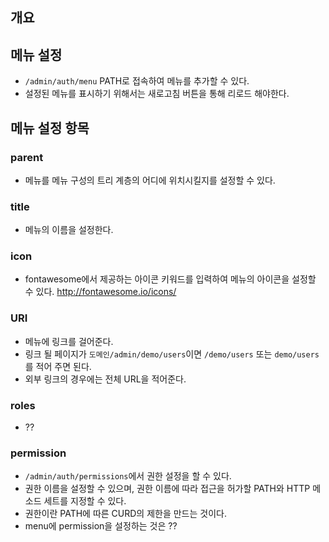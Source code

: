 ## 개요

## 메뉴 설정
- `/admin/auth/menu` PATH로 접속하여 메뉴를 추가할 수 있다.
- 설정된 메뉴를 표시하기 위해서는 새로고침 버튼을 통해 리로드 해야한다.


## 메뉴 설정 항목
### parent
- 메뉴를 메뉴 구성의 트리 계층의 어디에 위치시킬지를 설정할 수 있다. 

### title
- 메뉴의 이름을 설정한다.

### icon
- fontawesome에서 제공하는 아이콘 키워드를 입력하여 메뉴의 아이콘을 설정할 수 있다. http://fontawesome.io/icons/

### URI
- 메뉴에 링크를 걸어준다. 
- 링크 될 페이지가 `도메인/admin/demo/users`이면 `/demo/users` 또는 `demo/users`를 적어 주면 된다.
- 외부 링크의 경우에는 전체 URL을 적어준다.

### roles
- ??

### permission
- `/admin/auth/permissions`에서 권한 설정을 할 수 있다.
- 권한 이름을 설정할 수 있으며, 권한 이름에 따라 접근을 허가할 PATH와 HTTP 메소드 세트를 지정할 수 있다.
- 권한이란 PATH에 따른 CURD의 제한을 만드는 것이다.
- menu에 permission을 설정하는 것은 ??
